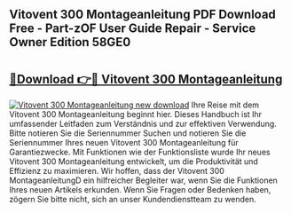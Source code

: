 ## Vitovent 300 Montageanleitung PDF Download Free - Part-zOF User Guide Repair - Service Owner Edition 58GE0

# <h2><a href="http://df7gz7.blite.top/?on=Vitovent+300+Montageanleitung">🔗Download 👉🔴 Vitovent 300 Montageanleitung</a></h2>

[![Vitovent 300 Montageanleitung new download](https://i.imgur.com/lujVjoI.png)](http://df7gz7.blite.top/?on=Vitovent+300+Montageanleitung)
Ihre Reise mit dem Vitovent 300 Montageanleitung beginnt hier. Dieses Handbuch ist Ihr umfassender Leitfaden zum Verständnis und zur effektiven Verwendung. Bitte notieren Sie die Seriennummer Suchen und notieren Sie die Seriennummer Ihres neuen Vitovent 300 Montageanleitung für Garantiezwecke. Mit Funktionen wie der Funktionsliste wurde Ihr neues Vitovent 300 Montageanleitung entwickelt, um die Produktivität und Effizienz zu maximieren. Wir hoffen, dass der Vitovent 300 MontageanleitungD ein hilfreicher Begleiter war, wenn Sie die Funktionen Ihres neuen Artikels erkunden. Wenn Sie Fragen oder Bedenken haben, zögern Sie bitte nicht, sich an unser Kundendienstteam zu wenden.
